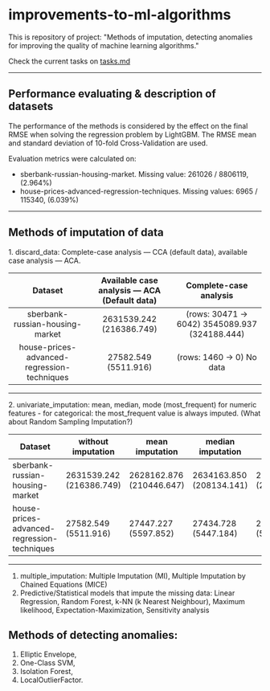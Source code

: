 # improvements-to-ml-algorithms

This is repository of project: "Methods of imputation, detecting anomalies for improving the quality of machine learning algorithms."

Check the current tasks on [tasks.md](https://github.com/georgii-nigm/Improvements-to-ML-algorithms/blob/master/tasks.md)

* * *

## Performance evaluating & description of datasets

The performance of the methods is considered by the effect on the final RMSE when solving the regression problem by LightGBM. The RMSE mean and standard deviation of 10-fold Cross-Validation are used.

Evaluation metrics were calculated on:

- sberbank-russian-housing-market. Missing value: 261026 / 8806119, (2.964%)
- house-prices-advanced-regression-techniques. Missing values: 6965 / 115340, (6.039%)

* * *

## Methods of imputation of data

1\. discard_data: Complete-case analysis — CCA (default data), available case analysis — ACA.

|                   Dataset                   | Available case analysis — ACA (Default data) |             Complete-case analysis             |
|:-------------------------------------------:|:--------------------------------------------:|:----------------------------------------------:|
|       sberbank-russian-housing-market       |           2631539.242 (216386.749)           | (rows: 30471 -> 6042) 3545089.937 (324188.444) |
| house-prices-advanced-regression-techniques |             27582.549 (5511.916)             |     (rows: 1460 -> 0) No data     |

* * *

2\. univariate_imputation: mean, median, mode (most\_frequent) for numeric features - for categorical: the most\_frequent value is always imputed. (What about Random Sampling Imputation?)

| Dataset                                     | without imputation       | mean imputation          | median imputation        | mode   imputation        |
|---------------------------------------------|--------------------------|--------------------------|--------------------------|--------------------------|
| sberbank-russian-housing-market             | 2631539.242 (216386.749) | 2628162.876 (210446.647) | 2634163.850 (208134.141) | 2631626.241 (210974.957) |
| house-prices-advanced-regression-techniques | 27582.549 (5511.916)     | 27447.227 (5597.852)     | 27434.728 (5447.184)     | 27594.386 (5419.882)     |

* * *

1.  multiple_imputation: Multiple Imputation (MI), Multiple Imputation by Chained Equations (MICE)
2.  Predictive/Statistical models that impute the missing data: Linear Regression, Random Forest, k-NN (k Nearest Neighbour), Maximum likelihood, Expectation-Maximization, Sensitivity analysis

## Methods of detecting anomalies:

1.  Elliptic Envelope,
2.  One-Class SVM,
3.  Isolation Forest,
4.  LocalOutlierFactor.
